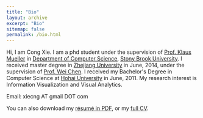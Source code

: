 ```yaml
---
title: "Bio"
layout: archive
excerpt: "Bio"
sitemap: false
permalink: /bio.html
---
```

Hi, I am Cong Xie. I am a phd student under the supervision of [Prof. Klaus Mueller](http://www3.cs.stonybrook.edu/~mueller/) in [Department of Computer Science](http://www.cs.stonybrook.edu/), [Stony Brook University](http://www.stonybrook.edu/).
I received master degree in [Zhejiang University](http://www.zju.edu.cn/) in June, 2014, under the supervision of [Prof. Wei Chen](http://www.cad.zju.edu.cn/home/chenwei/). I received my Bachelor's Degree in Computer Science at [Hohai University](http://en.hhu.edu.cn/) in June, 2011.
My research interest is Information Visualization and Visual Analytics.

Email: xiecng AT gmail DOT com
            
You can also download my [résumé in PDF](https://), or my [full CV](https://).
